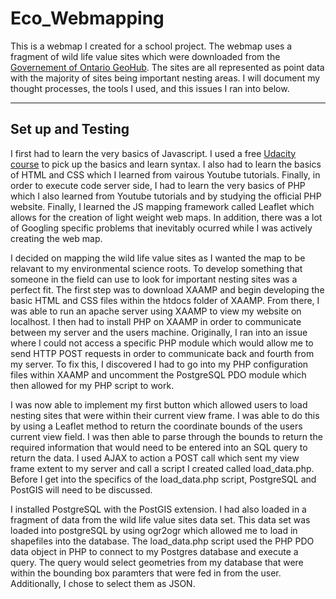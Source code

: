 # Eco_Webmapping

This is a webmap I created for a school project. The webmap uses a fragment of wild life value sites which were downloaded from the [Governement of Ontario GeoHub](https://geohub.lio.gov.on.ca/datasets/wildlife-values-site/geoservice). The sites are all represented as point data with the majority of sites being important nesting areas. I will document my thought processes, the tools I used, and this issues I ran into below.

---

## Set up and Testing

I first had to learn the very basics of Javascript. I used a free [Udacity course](https://www.udacity.com/course/intro-to-javascript--ud803) to pick up the basics and learn syntax. I also had to learn the basics of HTML and CSS which I learned from vairous Youtube tutorials. Finally, in order to execute code server side, I had to learn the very basics of PHP which I also learned from Youtube tutorials and by studying the official PHP website. Finally, I learned the JS mapping framework called Leaflet which allows for the creation of light weight web maps. In addition, there was a lot of Googling specific problems that inevitably ocurred while I was actively creating the web map.

I decided on mapping the wild life value sites as I wanted the map to be relavant to my environmental science roots. To develop something that someone in the field can use to look for important nesting sites was a perfect fit. The first step was to download XAAMP and begin developing the basic HTML and CSS files within the htdocs folder of XAAMP. From there, I was able to run an apache server using XAAMP to view my website on localhost. I then had to install PHP on XAAMP in order to communicate between my server and the users machine. Originally, I ran into an issue where I could not access a specific PHP module which would allow me to send HTTP POST requests in order to communicate back and fourth from my server. To fix this, I discovered I had to go into my PHP configuration files within XAAMP and uncomment the PostgreSQL PDO module which then allowed for my PHP script to work. 

I was now able to implement my first button which allowed users to load nesting sites that were within their current view frame. I was able to do this by using a Leaflet method to return the coordinate bounds of the users current view field. I was then able to parse through the bounds to return the required information that would need to be entered into an SQL query to return the data. I used AJAX to action a POST call which sent my view frame extent to my server and call a script I created called load_data.php. Before I get into the specifics of the load_data.php script, PostgreSQL and PostGIS will need to be discussed. 

I installed PostgreSQL with the PostGIS extension. I had also loaded in a fragment of data from the wild life value sites data set. This data set was loaded into postgreSQL by using ogr2ogr which allowed me to load in shapefiles into the database. The load_data.php script used the PHP PDO data object in PHP to connect to my Postgres database and execute a query. The query would select geometries from my database that were within the bounding box paramters that were fed in from the user. Additionally, I chose to select them as JSON.


